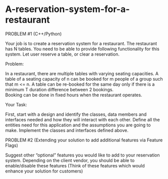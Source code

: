 # A-reservation-system-for-a-restaurant

PROBLEM #1  (C++/Python)

Your job is to create a reservation system for a restaurant.  The restaurant has N tables. You need to be able to provide following functionality for this system.   Let user reserve a table, or clear a reservation.


Problem:

In a restaurant, there are multiple tables with varying seating capacities.
A table of a seating capacity of n can be booked for m people of a group such that m <= n.
A table can be re-booked for the same day only if there is a minimum T duration difference between 2 bookings.  
Booking can be done in fixed hours when the restaurant operates.

Your Task:

First, start with a design and identify the classes, data members and interfaces needed and how they will interact with each other.  Define all the entities need for this application and the assumptions you are going to make.
Implement the classes and interfaces defined above.


PROBLEM #2 (Extending your solution to add additional features via Feature Flags)


Suggest other “optional”  features you would like to add to your reservation system.  Depending on the client vendor, you should be able to enable/disable these features (Think of these features which would enhance your solution for customers)
